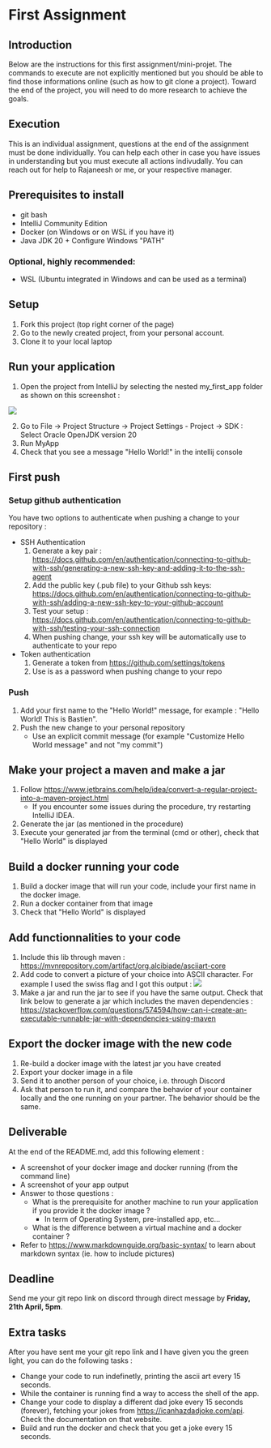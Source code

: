 # First Assignment

## Introduction
Below are the instructions for this first assignment/mini-projet. The commands to execute are not explicitly mentioned but you should be able to find those informations online (such as how to git clone a project). Toward the end of the project, you will need to do more research to achieve the goals.

## Execution
This is an individual assignment, questions at the end of the assignment must be done individually. You can help each other in case you have issues in understanding but you must execute all actions indivudally.
You can reach out for help to Rajaneesh or me, or your respective manager.

## Prerequisites to install
- git bash
- IntelliJ Community Edition
- Docker (on Windows or on WSL if you have it)
- Java JDK 20 + Configure Windows "PATH"

### Optional, highly recommended:
- WSL (Ubuntu integrated in Windows and can be used as a terminal)

## Setup
1. Fork this project (top right corner of the page)
2. Go to the newly created project, from your personal account.
3. Clone it to your local laptop

## Run your application
1. Open the project from IntelliJ by selecting the nested my_first_app folder as shown on this screenshot :

![](doc/project_location.png)

2. Go to File -> Project Structure -> Project Settings - Project -> SDK : Select Oracle OpenJDK version 20
3. Run MyApp
3. Check that you see a message "Hello World!" in the intellij console

## First push
### Setup github authentication 
You have two options to authenticate when pushing a change to your repository :
- SSH Authentication
    1. Generate a key pair : https://docs.github.com/en/authentication/connecting-to-github-with-ssh/generating-a-new-ssh-key-and-adding-it-to-the-ssh-agent
    2. Add the public key (.pub file) to your Github ssh keys: https://docs.github.com/en/authentication/connecting-to-github-with-ssh/adding-a-new-ssh-key-to-your-github-account
    3. Test your setup : https://docs.github.com/en/authentication/connecting-to-github-with-ssh/testing-your-ssh-connection
    4. When pushing change, your ssh key will be automatically use to authenticate to your repo
- Token authentication
    1. Generate a token from https://github.com/settings/tokens
    2. Use is as a password when pushing change to your repo
### Push
1. Add your first name to the "Hello World!" message, for example : "Hello World! This is Bastien".
2. Push the new change to your personal repository
    - Use an explicit commit message (for example "Customize Hello World message" and not "my commit")

## Make your project a maven and make a jar
1. Follow https://www.jetbrains.com/help/idea/convert-a-regular-project-into-a-maven-project.html
    - If you encounter some issues during the procedure, try restarting IntelliJ IDEA.
2. Generate the jar (as mentioned in the procedure)
2. Execute your generated jar from the terminal (cmd or other), check that "Hello World" is displayed

 ## Build a docker running your code
 1. Build a docker image that will run your code, include your first name in the docker image.
 2. Run a docker container from that image
 3. Check that "Hello World" is displayed

## Add functionnalities to your code
1. Include this lib through maven : https://mvnrepository.com/artifact/org.alcibiade/asciiart-core
2. Add code to convert a picture of your choice into ASCII character. For example I used the swiss flag and I got this output :
![](doc/sample_ascii_art_from_picture.png)
3. Make a jar and run the jar to see if you have the same output. Check that link below to generate a jar which includes the maven dependencies :
 https://stackoverflow.com/questions/574594/how-can-i-create-an-executable-runnable-jar-with-dependencies-using-maven

 ## Export the docker image with the new code
 1. Re-build a docker image with the latest jar you have created
 2. Export your docker image in a file
 3. Send it to another person of your choice, i.e. through Discord
 4. Ask that person to run it, and compare the behavior of your container locally and the one running on your partner. The behavior should be the same.

 ## Deliverable
 At the end of the README.md, add this following element :
 - A screenshot of your docker image and docker running (from the command line)
 - A screenshot of your app output
 - Answer to those questions :
    - What is the prerequisite for another machine to run your application if you provide it the docker image ?
        - In term of Operating System, pre-installed app, etc...
    - What is the difference between a virtual machine and a docker container ?
- Refer to https://www.markdownguide.org/basic-syntax/ to learn about markdown syntax (ie. how to include pictures)
## Deadline
Send me your git repo link on discord through direct message by **Friday, 21th April, 5pm**.

## Extra tasks
After you have sent me your git repo link and I have given you the green light, you can do the following tasks :
- Change your code to run indefinetly, printing the ascii art every 15 seconds. 
- While the container is running find a way to access the shell of the app.
- Change your code to display a different dad joke every 15 seconds (forever), fetching your jokes from https://icanhazdadjoke.com/api. Check the documentation on that website.
- Build and run the docker and check that you get a joke every 15 seconds.
